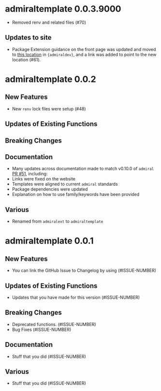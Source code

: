 # admiraltemplate 0.0.3.9000

- Removed renv and related files (#70)

## Updates to site

 - Package Extension guidance on the front page was updated and moved to [this location](https://pharmaverse.github.io/admiraldev/main/articles/package_extensions.html) in `{admiraldev}`, and a link was added to point to the new location (#61).

# admiraltemplate 0.0.2

## New Features

 - New `renv` lock files were setup (#48)

## Updates of Existing Functions

## Breaking Changes

## Documentation

 - Many updates across documentation made to match v0.10.0 of `admiral` [PR #51](https://github.com/pharmaverse/admiraltemplate/pull/51), including: 
 - Links were fixed on the website 
 - Templates were aligned to current `admiral` standards
 - Package dependencies were updated
 - Explanation on how to use family/keywords have been provided

## Various

 - Renamed from `admiralext` to `admiraltemplate`
 
# admiraltemplate 0.0.1

## New Features

 - You can link the GitHub Issue to Changelog by using (#ISSUE-NUMBER)

## Updates of Existing Functions

 - Updates that you have made for this version (#ISSUE-NUMBER)

## Breaking Changes

 - Deprecated functions. (#ISSUE-NUMBER)
 - Bug Fixes (#ISSUE-NUMBER)

## Documentation

 - Stuff that you did (#ISSUE-NUMBER)

## Various

 - Stuff that you did (#ISSUE-NUMBER)

